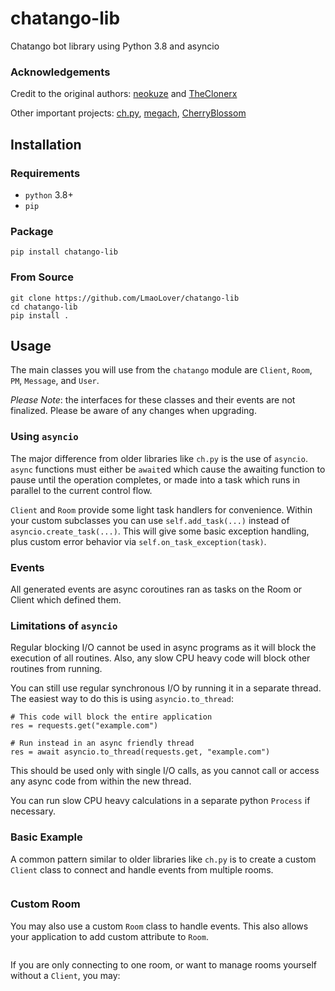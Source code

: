 # chatango-lib

Chatango bot library using Python 3.8 and asyncio

### Acknowledgements

Credit to the original authors: [neokuze](https://github.com/neokuze/chatango-lib) and [TheClonerx](https://github.com/TheClonerx)

Other important projects: [ch.py](https://github.com/nhammond129/ch.py), [megach](https://github.com/linkkg/megach), [CherryBlossom](https://github.com/sweets/Cherry-Blossom)

## Installation

### Requirements

 - `python` 3.8+
 - `pip`

### Package
```
pip install chatango-lib
```

### From Source
```
git clone https://github.com/LmaoLover/chatango-lib
cd chatango-lib
pip install .
```

## Usage

The main classes you will use from the `chatango` module are `Client`, `Room`, `PM`, `Message`, and `User`.

*Please Note*: the interfaces for these classes and their events are not finalized.  Please be aware of any changes when upgrading.

### Using `asyncio`

The major difference from older libraries like `ch.py` is the use of `asyncio`. `async` functions must either be `await`ed which cause the awaiting function to pause until the operation completes, or made into a task which runs in parallel to the current control flow.

`Client` and `Room` provide some light task handlers for convenience.  Within your custom subclasses you can use `self.add_task(...)` instead of `asyncio.create_task(...)`.  This will give some basic exception handling, plus custom error behavior via `self.on_task_exception(task)`.

### Events

All generated events are async coroutines ran as tasks on the Room or Client which defined them.

### Limitations of `asyncio`

Regular blocking I/O cannot be used in async programs as it will block the execution of all routines.  Also, any slow CPU heavy code will block other routines from running.

You can still use regular synchronous I/O by running it in a separate thread.  The easiest way to do this is using `asyncio.to_thread`:

```
# This code will block the entire application
res = requests.get("example.com")

# Run instead in an async friendly thread
res = await asyncio.to_thread(requests.get, "example.com")
```

This should be used only with single I/O calls, as you cannot call or access any async code from within the new thread.

You can run slow CPU heavy calculations in a separate python `Process` if necessary.

### Basic Example

A common pattern similar to older libraries like `ch.py` is to create a custom `Client` class to connect and handle events from multiple rooms.

```
```

### Custom Room

You may also use a custom `Room` class to handle events.  This also allows your application to add custom attribute to `Room`.

```
```

If you are only connecting to one room, or want to manage rooms yourself without a `Client`, you may:

```
```



